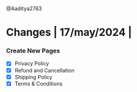 @Aaditya2763 

# Changes | 17/may/2024 |

### Create New Pages 
- [x] Privacy Policy
- [x] Refund and Cancellation
- [x] Shipping Policy
- [x] Terms & Conditions
